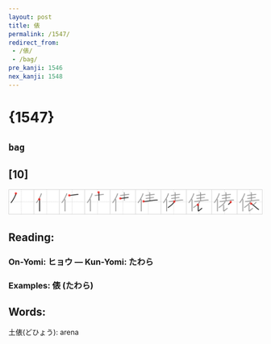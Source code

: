 ```yaml
---
layout: post
title: 俵
permalink: /1547/
redirect_from:
 - /俵/
 - /bag/
pre_kanji: 1546
nex_kanji: 1548
---
```


# {1547}

## `bag`

## [10]

<div class="stroke"><img src="../images/E4BFB5.png" /></div>

## Reading:

### On-Yomi: ヒョウ &mdash; Kun-Yomi: たわら

### Examples: 俵 (たわら)

## Words:

土俵(どひょう): arena
